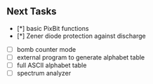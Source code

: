 ## Next Tasks
- [*] basic PixBit functions
- [*] Zener diode protection against discharge
- [ ] bomb counter mode
- [ ] external program to generate alphabet table
- [ ] full ASCII alphabet table
- [ ] spectrum analyzer
